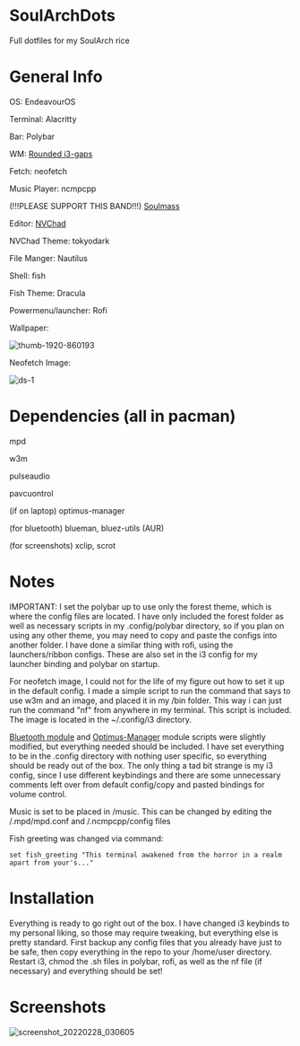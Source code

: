 # SoulArchDots
Full dotfiles for my SoulArch rice

# General Info
OS: EndeavourOS

Terminal: Alacritty

Bar: Polybar

WM: [Rounded i3-gaps](https://github.com/resloved/i3 "Rounded i3-gaps")

Fetch: neofetch

Music Player: ncmpcpp

(!!!PLEASE SUPPORT THIS BAND!!!) [Soulmass](https://soulmass.bandcamp.com/)

Editor: [NVChad](https://github.com/NvChad/NvChad)

NVChad Theme: tokyodark

File Manger: Nautilus

Shell: fish

Fish Theme: Dracula

Powermenu/launcher: Rofi

Wallpaper: 

![thumb-1920-860193](https://user-images.githubusercontent.com/17256359/155949651-c2cbeb18-89a4-43e7-997e-184351a32524.png)

Neofetch Image: 

![ds-1](https://user-images.githubusercontent.com/17256359/155950035-834f7ec7-952a-4a6c-8dbb-80b0b4158ef4.jpg)


# Dependencies (all in pacman)

mpd

w3m

pulseaudio

pavcuontrol

(if on laptop) optimus-manager

(for bluetooth) blueman, bluez-utils (AUR)

(for screenshots) xclip, scrot

# Notes

IMPORTANT: I set the polybar up to use only the forest theme, which is where the config files are located. I have only included the forest folder as well as necessary scripts in my .config/polybar directory, so if you plan on using any other theme, you may need to copy and paste the configs into another folder. I have done a similar thing with rofi, using the launchers/ribbon configs. These are also set in the i3 config for my launcher binding and polybar on startup.

For neofetch image, I could not for the life of my figure out how to set it up in the default config. I made a simple script to run the command that says to use w3m and an image, and placed it in my /bin folder. This way i can just run the command "nf" from anywhere in my terminal. This script is included. The image is located in the ~/.config/i3 directory.

[Bluetooth module](https://github.com/msaitz/polybar-bluetooth) and [Optimus-Manager](https://github.com/OscarSanner/polybar-optimus-manager) module scripts were slightly modified, but everything needed should be included. I have set everything to be in the .config directory with nothing user specific, so everything should be ready out of the box. The only thing a tad bit strange is my i3 config, since I use different keybindings and there are some unnecessary comments left over from default config/copy and pasted bindings for volume control. 

Music is set to be placed in /music. This can be changed by editing the /.mpd/mpd.conf and /.ncmpcpp/config files

Fish greeting was changed via command:

```set fish_greeting "This terminal awakened from the horror in a realm apart from your's..."```

# Installation

Everything is ready to go right out of the box. I have changed i3 keybinds to my personal liking, so those may require tweaking, but everything else is pretty standard. First backup any config files that you already have just to be safe, then copy everything in the repo to your /home/user directory. Restart i3, chmod the .sh files in polybar, rofi, as well as the nf file (if necessary) and everything should be set!


# Screenshots

![screenshot_20220228_030605](https://user-images.githubusercontent.com/17256359/155956212-fe55c88a-8b47-4b64-9d55-c4c9127c6939.png)




